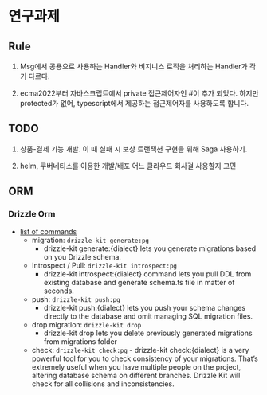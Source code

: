 # 연구과제

## Rule

1. Msg에서 공용으로 사용하는 Handler와 비지니스 로직을 처리하는 Handler가 각기 다르다.

2. ecma2022부터 자바스크립트에서 private 접근제어자인 #이 추가 되었다. 하지만 protected가 없어, typescript에서 제공하는 접근제어자를 사용하도록 합니다.

## TODO

1. 상품-결제 기능 개발. 이 때 실패 시 보상 트랜잭션 구현을 위해 Saga 사용하기.

2. helm, 쿠버네티스를 이용한 개발/배포
   어느 클라우드 회사걸 사용할지 고민

## ORM

### Drizzle Orm

- [list of commands](https://orm.drizzle.team/kit-docs/commands#introspect--pull)
  - migration: `drizzle-kit generate:pg`
    - drizzle-kit generate:{dialect} lets you generate migrations based on you Drizzle schema.
  - Introspect / Pull: `drizzle-kit introspect:pg`
    - drizzle-kit introspect:{dialect} command lets you pull DDL from existing database and generate schema.ts file in matter of seconds.
  - push: `drizzle-kit push:pg`
    - drizzle-kit push:{dialect} lets you push your schema changes directly to the database and omit managing SQL migration files.
  - drop migration: `drizzle-kit drop`
    - drizzle-kit drop lets you delete previously generated migrations from migrations folder
  - check: `drizzle-kit check:pg` - drizzle-kit check:{dialect} is a very powerful tool for you to check consistency of your migrations.
    That’s extremely useful when you have multiple people on the project, altering database schema on different branches.
    Drizzle Kit will check for all collisions and inconsistencies.
